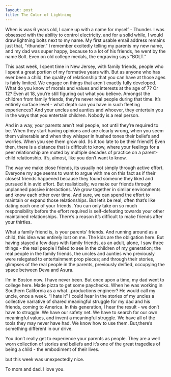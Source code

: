 ```yaml
---
layout: post
title: The Color of Lightning
---
```


When is was 6 years old, I came up with a name for myself - Thunder. I was obsessed with the ability to control electricity, and for a solid while, I would draw lightning bolts next to my name. My first usable email address remains just that,  “rthunder.” I remember excitedly telling my parents my new name, and my dad was super happy, because to a lot of his friends, he went by the name Bolt. Even on old college medals, the engraving says “BOLT.”

This past week, I spent time in New Jersey, with family friends, people who I spent a great portion of my formative years with. But as anyone who has ever been a child, the quality of relationship that you can have at those ages is fairly limited. We engage on things that aren’t exactly fully developed. What do you know of morals and values and interests at the age of 7? Or 12? Even at 18, you’re still figuring out what you believe. Amongst the children from family friends, they’re never real people during that time. It’s entirely surface level - what depth can you have in such fleeting experiences? And your uncles and aunties and whoever, they entertain you in the ways that you entertain children. Nobody is a real person. 

And in a way, your parents aren’t real people, not until they’re required to be. When they start having opinions and are clearly wrong, when you seem them vulnerable and when they whisper in hushed tones their beliefs and worries. When you see them grow old. (Is it too late to be their friend?) Even then, there is a distance that is difficult to know, where your feelings for a peer relationship are muted by multiple decades of practice on a parent-child relationship. It’s, almost, like you don’t want to know.

The way we make close friends, its usually not simply through active effort. Everyone my age seems to want to argue with me on this fact as if their closest friends happened because they found someone they liked and pursued it in avid effort. But realistically, we make our friends through unplanned passive interactions. We grow together in similar environments and know each other over time. And sure, we can spend the effort to maintain or expand those relationships. But let’s be real, often that’s like dating each one of your friends. You can only take on so much responsibility before the effort required is self-defeating towards your other maintained relationships. There’s a reason it’s difficult to make friends after your thirties.

What a family friend is, is your parents’ friends. And running around as a child, this idea was entirely lost on me. The kids are the obligation here. But having stayed a few days with family friends, as an adult, alone, I saw three things - the real people I failed to see in the children of my generation; the real people in the family friends, the uncles and aunties who previously were relegated to entertainment prop pieces; and through their stories, glimpses of the real people in the parents, previously deified, occupying the space between Deva and Asura. 

I’m in Boston now. I have never been. But once upon a time, my dad went to college here. Made pizza to get some paychecks. 
When he was working in Southern California as a what...productions engineer? He would call my uncle, once a week. “I hate it”
I could hear in the stories of my uncles a collective narrative of shared meaningful struggle for my dad and his friends, coming to America. In this generation, I hear the result - we don’t have to struggle. We have our safety net. We have to search for our own meaningful values, and invent a meaningful struggle. We have all of the tools they may never have had. We know how to use them. But,there’s something different in our drive.

You don’t really get to experience your parents as people. They are a well worn collection of stories and beliefs and it’s one of the great tragedies of being a child - the embodiment of their lives.

but this week was unexpectedly nice.


To mom and dad. I love you.
